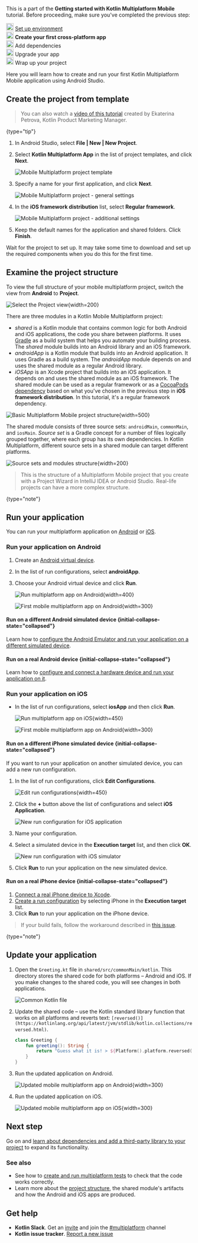 [//]: # (title: Create your first cross-platform app)

<microformat>
    <p>This is a part of the <strong>Getting started with Kotlin Multiplatform Mobile</strong> tutorial. Before proceeding, make sure you've completed the previous step:</p>
    <p><img src="icon-1-done.svg" width="20" alt="First step"/> <a href="multiplatform-mobile-setup.md">Set up environment</a><br/><img src="icon-2.svg" width="20" alt="Second step"/> <strong>Create your first cross-platform app</strong><br/><img src="icon-3-todo.svg" width="20" alt="Third step"/> Add dependencies<br/><img src="icon-4-todo.svg" width="20" alt="Fourth step"/> Upgrade your app<br/><img src="icon-5-todo.svg" width="20" alt="Fifth step"/> Wrap up your project</p>
</microformat>

Here you will learn how to create and run your first Kotlin Multiplatform Mobile application using Android Studio.

## Create the project from template

> You can also watch a [video of this tutorial](https://www.youtube.com/watch?v=GcqFhoUuNNI) created by Ekaterina Petrova, Kotlin Product Marketing Manager.
>
{type="tip"}

1. In Android Studio, select **File | New | New Project**.
2. Select **Kotlin Multiplatform App** in the list of project templates, and click **Next**.  

    ![Mobile Multiplatform project template](multiplatform-mobile-project-wizard-1.png)
    
3. Specify a name for your first application, and click **Next**.  

    ![Mobile Multiplatform project - general settings](multiplatform-mobile-project-wizard-2.png)

4. In the **iOS framework distribution** list, select **Regular framework**.

   ![Mobile Multiplatform project - additional settings](multiplatform-mobile-project-wizard-3.png)

5. Keep the default names for the application and shared folders. Click **Finish**.

Wait for the project to set up. It may take some time to download and set up the required components when you 
do this for the first time.

## Examine the project structure

To view the full structure of your mobile multiplatform project, switch the view from **Android** to **Project**.

![Select the Project view](select-project-view.png){width=200}  

There are three modules in a Kotlin Mobile Multiplatform project:

* _shared_ is a Kotlin module that contains common logic for both Android and iOS applications, the code you share between
  platforms. It uses [Gradle](gradle.md) as a build system that helps you automate your building process. The _shared_
  module builds into an Android library and an iOS framework. 
* _androidApp_ is a Kotlin module that builds into an Android application. It uses Gradle as a build system.
  The _androidApp_ module depends on and uses the shared module as a regular Android library.
* _iOSApp_ is an Xcode project that builds into an iOS application. It depends on and uses the shared module as an iOS
  framework. The shared module can be used as a regular framework or as a [CocoaPods dependency](native-cocoapods.md)
  based on what you've chosen in the previous step in **iOS framework distribution**. In this tutorial, it's a regular
  framework dependency.

![Basic Multiplatform Mobile project structure](basic-project-structure.png){width=500}

The shared module consists of three source sets: `androidMain`, `commonMain`, and `iosMain`. _Source set_ is a Gradle
concept for a number of files logically grouped together, where each group has its own dependencies. In Kotlin Multiplatform,
different source sets in a shared module can target different platforms.

![Source sets and modules structure](basic-project-structure-2.png){width=200}

> This is the structure of a Multiplatform Mobile project that you create with a Project Wizard in IntelliJ IDEA or Android
> Studio. Real-life projects can have a more complex structure.
>
{type="note"}

## Run your application 

You can run your multiplatform application on [Android](#run-your-application-on-android) or [iOS](#run-your-application-on-ios).

### Run your application on Android

1. Create an [Android virtual device](https://developer.android.com/studio/run/managing-avds#createavd).
2. In the list of run configurations, select **androidApp**.
3. Choose your Android virtual device and click **Run**.  
    
    ![Run multiplatform app on Android](run-android.png){width=400}
    
    ![First mobile multiplatform app on Android](first-multiplatform-project-on-android-1.png){width=300}

#### Run on a different Android simulated device {initial-collapse-state="collapsed"}

Learn how to [configure the Android Emulator and run your application on a different simulated device](https://developer.android.com/studio/run/emulator#runningapp).
    
#### Run on a real Android device {initial-collapse-state="collapsed"}

Learn how to [configure and connect a hardware device and run your application on it](https://developer.android.com/studio/run/device).

### Run your application on iOS

* In the list of run configurations, select **iosApp** and then click **Run**.  
    
    ![Run multiplatform app on iOS](run-ios.png){width=450}
    
    ![First mobile multiplatform app on Android](first-multiplatform-project-on-ios-1.png){width=300}

#### Run on a different iPhone simulated device {initial-collapse-state="collapsed"}

If you want to run your application on another simulated device, you can add a new run configuration.

1. In the list of run configurations, click **Edit Configurations**.

    ![Edit run configurations](ios-edit-configurations.png){width=450}

2. Click the **+** button above the list of configurations and select **iOS Application**.

    ![New run configuration for iOS application](ios-new-configuration.png)

4. Name your configuration.

5. Select a simulated device in the **Execution target** list, and then click **OK**.

    ![New run configuration with iOS simulator](ios-new-simulator.png)
    
6. Click **Run** to run your application on the new simulated device.
    
#### Run on a real iPhone device {initial-collapse-state="collapsed"}

1. [Connect a real iPhone device to Xcode](https://developer.apple.com/documentation/xcode/running_your_app_in_the_simulator_or_on_a_device).
2. [Create a run configuration](#run-on-a-different-iphone-simulated-device) by selecting iPhone in the **Execution target** list.
3. Click **Run** to run your application on the iPhone device.

> If your build fails, follow the workaround described in [this issue](https://youtrack.jetbrains.com/issue/KT-40907).
>
{type="note"}

## Update your application

1. Open the `Greeting.kt` file in `shared/src/commonMain/kotlin`. This directory stores the shared code for both
   platforms – Android and iOS. If you make changes to the shared code, you will see changes in both applications.

    ![Common Kotlin file](common-kotlin-file.png)
    
2. Update the shared code – use the Kotlin standard library function that works on all platforms and reverts text: `[reversed()](https://kotlinlang.org/api/latest/jvm/stdlib/kotlin.collections/reversed.html)`.

    ```kotlin
    class Greeting {
        fun greeting(): String {
            return "Guess what it is! > ${Platform().platform.reversed()}!"
        }
    }
    ```

3. Run the updated application on Android.

    ![Updated mobile multiplatform app on Android](first-multiplatform-project-on-android-2.png){width=300}
    
4. Run the updated application on iOS.  

    ![Updated mobile multiplatform app on iOS](first-multiplatform-project-on-ios-2.png){width=300}

## Next step

Go on and [learn about dependencies and add a third-party library to your project](multiplatform-mobile-dependencies.md)
to expand its functionality.

### See also

* See how to [create and run multiplatform tests](multiplatform-run-tests.md) to check that the code works correctly.
* Learn more about the [project structure](multiplatform-mobile-understand-project-structure.md), the shared module's
artifacts and how the Android and iOS apps are produced.

## Get help

* **Kotlin Slack**. Get an [invite](https://surveys.jetbrains.com/s3/kotlin-slack-sign-up) and join the [#multiplatform](https://kotlinlang.slack.com/archives/C3PQML5NU) channel
* **Kotlin issue tracker**. [Report a new issue](https://youtrack.jetbrains.com/newIssue?project=KT)